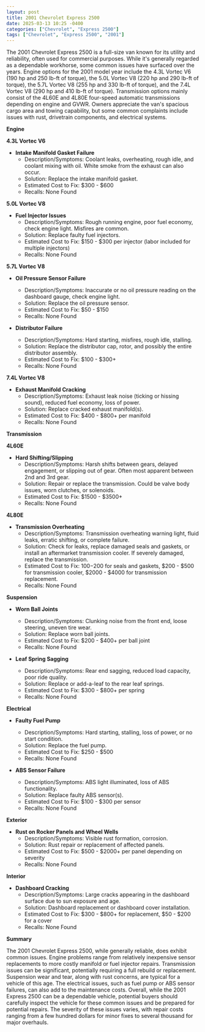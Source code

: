 ```yaml
---
layout: post
title: 2001 Chevrolet Express 2500
date: 2025-03-13 10:25 -0400
categories: ["Chevrolet", "Express 2500"]
tags: ["Chevrolet", "Express 2500", "2001"]
---
```

The 2001 Chevrolet Express 2500 is a full-size van known for its utility and reliability, often used for commercial purposes. While it's generally regarded as a dependable workhorse, some common issues have surfaced over the years. Engine options for the 2001 model year include the 4.3L Vortec V6 (190 hp and 250 lb-ft of torque), the 5.0L Vortec V8 (220 hp and 290 lb-ft of torque), the 5.7L Vortec V8 (255 hp and 330 lb-ft of torque), and the 7.4L Vortec V8 (290 hp and 410 lb-ft of torque). Transmission options mainly consist of the 4L60E and 4L80E four-speed automatic transmissions depending on engine and GVWR. Owners appreciate the van's spacious cargo area and towing capability, but some common complaints include issues with rust, drivetrain components, and electrical systems.

**Engine**

**4.3L Vortec V6**

*   **Intake Manifold Gasket Failure**
    *   Description/Symptoms: Coolant leaks, overheating, rough idle, and coolant mixing with oil. White smoke from the exhaust can also occur.
    *   Solution: Replace the intake manifold gasket.
    *   Estimated Cost to Fix: $300 - $600
    *   Recalls: None Found

**5.0L Vortec V8**

*   **Fuel Injector Issues**
    *   Description/Symptoms: Rough running engine, poor fuel economy, check engine light. Misfires are common.
    *   Solution: Replace faulty fuel injectors.
    *   Estimated Cost to Fix: $150 - $300 per injector (labor included for multiple injectors)
    *   Recalls: None Found

**5.7L Vortec V8**

*   **Oil Pressure Sensor Failure**
    *   Description/Symptoms: Inaccurate or no oil pressure reading on the dashboard gauge, check engine light.
    *   Solution: Replace the oil pressure sensor.
    *   Estimated Cost to Fix: $50 - $150
    *   Recalls: None Found

*   **Distributor Failure**
    *   Description/Symptoms: Hard starting, misfires, rough idle, stalling.
    *   Solution: Replace the distributor cap, rotor, and possibly the entire distributor assembly.
    *   Estimated Cost to Fix: $100 - $300+
    *   Recalls: None Found

**7.4L Vortec V8**

*   **Exhaust Manifold Cracking**
    *   Description/Symptoms: Exhaust leak noise (ticking or hissing sound), reduced fuel economy, loss of power.
    *   Solution: Replace cracked exhaust manifold(s).
    *   Estimated Cost to Fix: $400 - $800+ per manifold
    *   Recalls: None Found

**Transmission**

**4L60E**

*   **Hard Shifting/Slipping**
    *   Description/Symptoms: Harsh shifts between gears, delayed engagement, or slipping out of gear. Often most apparent between 2nd and 3rd gear.
    *   Solution: Repair or replace the transmission. Could be valve body issues, worn clutches, or solenoids.
    *   Estimated Cost to Fix: $1500 - $3500+
    *   Recalls: None Found

**4L80E**

*   **Transmission Overheating**
    *   Description/Symptoms: Transmission overheating warning light, fluid leaks, erratic shifting, or complete failure.
    *   Solution: Check for leaks, replace damaged seals and gaskets, or install an aftermarket transmission cooler. If severely damaged, replace the transmission.
    *   Estimated Cost to Fix: $100-$200 for seals and gaskets, $200 - $500 for transmission cooler, $2000 - $4000 for transmission replacement.
    *   Recalls: None Found

**Suspension**

*   **Worn Ball Joints**
    *   Description/Symptoms: Clunking noise from the front end, loose steering, uneven tire wear.
    *   Solution: Replace worn ball joints.
    *   Estimated Cost to Fix: $200 - $400+ per ball joint
    *   Recalls: None Found

*   **Leaf Spring Sagging**
    *   Description/Symptoms: Rear end sagging, reduced load capacity, poor ride quality.
    *   Solution: Replace or add-a-leaf to the rear leaf springs.
    *   Estimated Cost to Fix: $300 - $800+ per spring
    *   Recalls: None Found

**Electrical**

*   **Faulty Fuel Pump**
    *   Description/Symptoms: Hard starting, stalling, loss of power, or no start condition.
    *   Solution: Replace the fuel pump.
    *   Estimated Cost to Fix: $250 - $500
    *   Recalls: None Found

*   **ABS Sensor Failure**
    *   Description/Symptoms: ABS light illuminated, loss of ABS functionality.
    *   Solution: Replace faulty ABS sensor(s).
    *   Estimated Cost to Fix: $100 - $300 per sensor
    *   Recalls: None Found

**Exterior**

*   **Rust on Rocker Panels and Wheel Wells**
    *   Description/Symptoms: Visible rust formation, corrosion.
    *   Solution: Rust repair or replacement of affected panels.
    *   Estimated Cost to Fix: $500 - $2000+ per panel depending on severity
    *   Recalls: None Found

**Interior**

*   **Dashboard Cracking**
    *   Description/Symptoms: Large cracks appearing in the dashboard surface due to sun exposure and age.
    *   Solution: Dashboard replacement or dashboard cover installation.
    *   Estimated Cost to Fix: $300 - $800+ for replacement, $50 - $200 for a cover
    *   Recalls: None Found

**Summary**

The 2001 Chevrolet Express 2500, while generally reliable, does exhibit common issues. Engine problems range from relatively inexpensive sensor replacements to more costly manifold or fuel injector repairs. Transmission issues can be significant, potentially requiring a full rebuild or replacement. Suspension wear and tear, along with rust concerns, are typical for a vehicle of this age. The electrical issues, such as fuel pump or ABS sensor failures, can also add to the maintenance costs. Overall, while the 2001 Express 2500 can be a dependable vehicle, potential buyers should carefully inspect the vehicle for these common issues and be prepared for potential repairs. The severity of these issues varies, with repair costs ranging from a few hundred dollars for minor fixes to several thousand for major overhauls.

